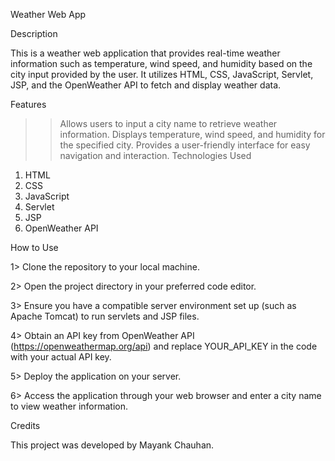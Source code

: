 Weather Web App

Description

This is a weather web application that provides real-time weather information such as temperature, wind speed, and humidity based on the city input provided by the user. It utilizes HTML, CSS, JavaScript, Servlet, JSP, and the OpenWeather API to fetch and display weather data.

Features
>> Allows users to input a city name to retrieve weather information.
>> Displays temperature, wind speed, and humidity for the specified city.
>> Provides a user-friendly interface for easy navigation and interaction.
Technologies Used
1. HTML
2. CSS
3. JavaScript
4. Servlet
5. JSP
6. OpenWeather API

How to Use

1> Clone the repository to your local machine.
   
2> Open the project directory in your preferred code editor.

3> Ensure you have a compatible server environment set up (such as Apache Tomcat) to run servlets and JSP files.

4> Obtain an API key from OpenWeather API (https://openweathermap.org/api) and replace YOUR_API_KEY in the code with your actual API key.

5> Deploy the application on your server.

6> Access the application through your web browser and enter a city name to view weather information.

Credits

This project was developed by Mayank Chauhan.
